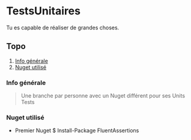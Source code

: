 # TestsUnitaires
Tu es capable de réaliser de grandes choses.

## Topo
1. [Info générale](#general-info)
1. [Nuget utilisé](#nuget)

### Info générale
> Une branche par personne avec un Nuget différent pour ses Units Tests

### Nuget utilisé
* Premier Nuget
$ Install-Package FluentAssertions